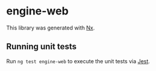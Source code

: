 # engine-web

This library was generated with [Nx](https://nx.dev).

## Running unit tests

Run `ng test engine-web` to execute the unit tests via [Jest](https://jestjs.io).
